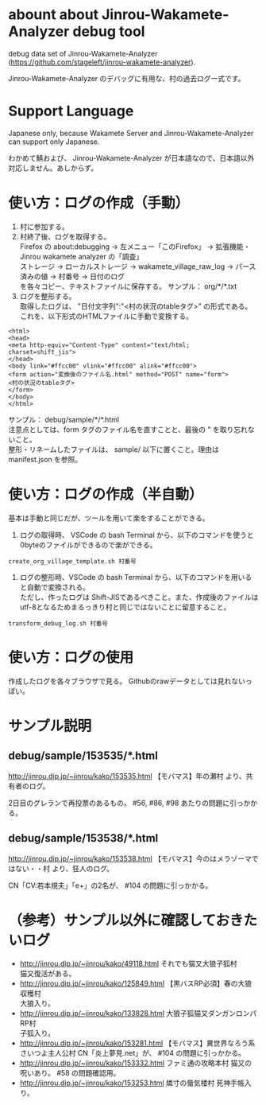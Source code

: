 # abount about Jinrou-Wakamete-Analyzer debug tool

debug data set of Jinrou-Wakamete-Analyzer (https://github.com/stageleft/jinrou-wakamete-analyzer).

Jinrou-Wakamete-Analyzer のデバッグに有用な、村の過去ログ一式です。

# Support Language

Japanese only, because Wakamete Server and Jinrou-Wakamete-Analyzer can support only Japanese.

わかめて鯖および、 Jinrou-Wakamete-Analyzer が日本語なので、日本語以外対応しません。あしからず。

# 使い方：ログの作成（手動）

1. 村に参加する。
1. 村終了後、ログを取得する。   
   Firefox の about:debugging → 左メニュー「このFirefox」 → 拡張機能・Jinrou wakamete analyzer の「調査」   
   ストレージ → ローカルストレージ → wakamete_village_raw_log → パース済みの値 → 村番号 → 日付のログ   
   を各々コピー、テキストファイルに保存する。
   サンプル： org/\*/\*.txt
1.  ログを整形する。   
   取得したログは、 "日付文字列":"<村の状況のtableタグ>" の形式である。これを、以下形式のHTMLファイルに手動で変換する。
```
<html>
<head>
<meta http-equiv="Content-Type" content="text/html; charset=shift_jis">
</head>
<body link="#ffcc00" vlink="#ffcc00" alink="#ffcc00">
<form action="変換後のファイル名.html" method="POST" name="form">
<村の状況のtableタグ>
</form>
</body>
</html>
```   
   サンプル： debug/sample/\*/\*.html   
   注意点としては、form タグのファイル名を直すことと、最後の " を取り忘れないこと。   
   整形・リネームしたファイルは、 sample/ 以下に置くこと。理由は manifest.json を参照。

# 使い方：ログの作成（半自動）

基本は手動と同じだが、ツールを用いて楽をすることができる。
1. ログの取得時、 VSCode の bash Terminal から、以下のコマンドを使うと0byteのファイルができるので楽ができる。   
```
create_org_village_template.sh 村番号
```
1. ログの整形時、VSCode の bash Terminal から、以下のコマンドを用いると自動で変換される。   
   ただし、作ったログは Shift-JISであるべきこと。また、作成後のファイルはutf-8となるためまるっきり村と同じではないことに留意すること。   
```
transform_debug_log.sh 村番号
```

# 使い方：ログの使用

   作成したログを各々ブラウザで見る。
   Githubのrawデータとしては見れないっぽい。

# サンプル説明

## debug/sample/153535/\*.html

http://jinrou.dip.jp/~jinrou/kako/153535.html 【モバマス】年の瀬村 より、共有者のログ。

2日目のグレランで再投票のあるもの。 #56, #86, #98 あたりの問題に引っかかる。

## debug/sample/153538/\*.html

http://jinrou.dip.jp/~jinrou/kako/153538.html 【モバマス】今のはメラゾーマではない・・村 より、狂人のログ。

CN「CV:若本規夫」「e+」の2名が、 #104 の問題に引っかかる。

# （参考）サンプル以外に確認しておきたいログ

* http://jinrou.dip.jp/~jinrou/kako/49118.html それでも猫又大狼子狐村   
  猫又復活がある。
* http://jinrou.dip.jp/~jinrou/kako/125849.html 【黒バスRP必須】春の大狼収穫村   
  大狼入り。
* http://jinrou.dip.jp/~jinrou/kako/133828.html 大狼子狐猫又ダンガンロンパRP村   
  子狐入り。
* http://jinrou.dip.jp/~jinrou/kako/153281.html 【モバマス】異世界なろう系さいつよ主人公村
  CN「炎上夢見.net」が、 #104 の問題に引っかかる。
* http://jinrou.dip.jp/~jinrou/kako/153332.html ファミ通の攻略本村
  猫又の呪いあり。 #58 の問題確認用。
* http://jinrou.dip.jp/~jinrou/kako/153253.html 燐寸の蜃気楼村
  死神手帳入り。